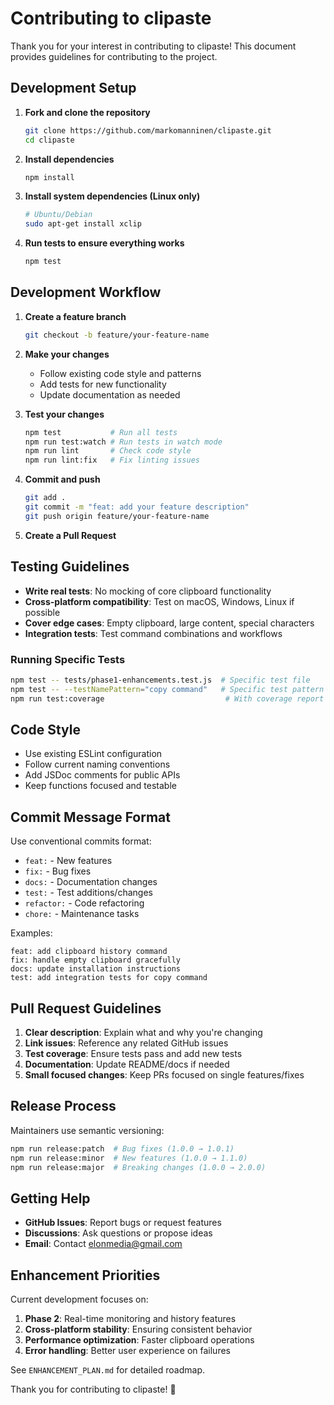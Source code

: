 # Contributing to clipaste

Thank you for your interest in contributing to clipaste! This document provides guidelines for contributing to the project.

## Development Setup

1. **Fork and clone the repository**

   ```bash
   git clone https://github.com/markomanninen/clipaste.git
   cd clipaste
   ```

2. **Install dependencies**

   ```bash
   npm install
   ```

3. **Install system dependencies (Linux only)**

   ```bash
   # Ubuntu/Debian
   sudo apt-get install xclip
   ```

4. **Run tests to ensure everything works**

   ```bash
   npm test
   ```

## Development Workflow

1. **Create a feature branch**

   ```bash
   git checkout -b feature/your-feature-name
   ```

2. **Make your changes**
   - Follow existing code style and patterns
   - Add tests for new functionality
   - Update documentation as needed

3. **Test your changes**

   ```bash
   npm test           # Run all tests
   npm run test:watch # Run tests in watch mode
   npm run lint       # Check code style
   npm run lint:fix   # Fix linting issues
   ```

4. **Commit and push**

   ```bash
   git add .
   git commit -m "feat: add your feature description"
   git push origin feature/your-feature-name
   ```

5. **Create a Pull Request**

## Testing Guidelines

- **Write real tests**: No mocking of core clipboard functionality
- **Cross-platform compatibility**: Test on macOS, Windows, Linux if possible
- **Cover edge cases**: Empty clipboard, large content, special characters
- **Integration tests**: Test command combinations and workflows

### Running Specific Tests

```bash
npm test -- tests/phase1-enhancements.test.js  # Specific test file
npm test -- --testNamePattern="copy command"   # Specific test pattern
npm run test:coverage                           # With coverage report
```

## Code Style

- Use existing ESLint configuration
- Follow current naming conventions
- Add JSDoc comments for public APIs
- Keep functions focused and testable

## Commit Message Format

Use conventional commits format:

- `feat:` - New features
- `fix:` - Bug fixes  
- `docs:` - Documentation changes
- `test:` - Test additions/changes
- `refactor:` - Code refactoring
- `chore:` - Maintenance tasks

Examples:

```text
feat: add clipboard history command
fix: handle empty clipboard gracefully  
docs: update installation instructions
test: add integration tests for copy command
```

## Pull Request Guidelines

1. **Clear description**: Explain what and why you're changing
2. **Link issues**: Reference any related GitHub issues
3. **Test coverage**: Ensure tests pass and add new tests
4. **Documentation**: Update README/docs if needed
5. **Small focused changes**: Keep PRs focused on single features/fixes

## Release Process

Maintainers use semantic versioning:

```bash
npm run release:patch  # Bug fixes (1.0.0 → 1.0.1)
npm run release:minor  # New features (1.0.0 → 1.1.0)  
npm run release:major  # Breaking changes (1.0.0 → 2.0.0)
```

## Getting Help

- **GitHub Issues**: Report bugs or request features
- **Discussions**: Ask questions or propose ideas
- **Email**: Contact <elonmedia@gmail.com>

## Enhancement Priorities

Current development focuses on:

1. **Phase 2**: Real-time monitoring and history features
2. **Cross-platform stability**: Ensuring consistent behavior
3. **Performance optimization**: Faster clipboard operations
4. **Error handling**: Better user experience on failures

See `ENHANCEMENT_PLAN.md` for detailed roadmap.

Thank you for contributing to clipaste! 🚀
